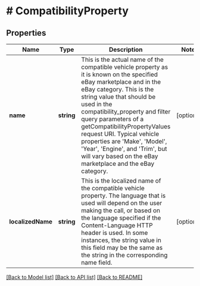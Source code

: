 # # CompatibilityProperty

## Properties

Name | Type | Description | Notes
------------ | ------------- | ------------- | -------------
**name** | **string** | This is the actual name of the compatible vehicle property as it is known on the specified eBay marketplace and in the eBay category. This is the string value that should be used in the compatibility_property and filter query parameters of a getCompatibilityPropertyValues request URI. Typical vehicle properties are &#39;Make&#39;, &#39;Model&#39;, &#39;Year&#39;, &#39;Engine&#39;, and &#39;Trim&#39;, but will vary based on the eBay marketplace and the eBay category. | [optional]
**localizedName** | **string** | This is the localized name of the compatible vehicle property. The language that is used will depend on the user making the call, or based on the language specified if the Content-Language HTTP header is used. In some instances, the string value in this field may be the same as the string in the corresponding name field. | [optional]

[[Back to Model list]](../../README.md#models) [[Back to API list]](../../README.md#endpoints) [[Back to README]](../../README.md)
